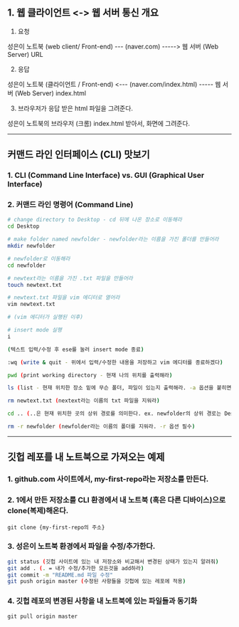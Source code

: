## 1. 웹 클라이언트 <-> 웹 서버 통신 개요

1. 요청

성은이 노트북 (web client/ Front-end) --- (naver.com) -----> 웹 서버 (Web Server)
                                            URL 

2. 응답

성은이 노트북 (클라이언트 / Front-end) <--- (naver.com/index.html) ----- 웹 서버 (Web Server)
                                                index.html

3. 브라우저가 응답 받은 html 파일을 그려준다.

성은이 노트북의 브라우저 (크롬) index.html 받아서, 화면에 그려준다.

---

## 커맨드 라인 인터페이스 (CLI) 맛보기

### 1. CLI (Command Line Interface) vs. GUI (Graphical User Interface)

### 2. 커맨드 라인 명령어 (Command Line)

```bash
# change directory to Desktop - cd 뒤에 나온 장소로 이동해라
cd Desktop

# make folder named newfolder - newfolder라는 이름을 가진 폴더를 만들어라
mkdir newfolder

# newfolder로 이동해라
cd newfolder

# newtext라는 이름을 가진 .txt 파일을 만들어라
touch newtext.txt

# newtext.txt 파일을 vim 에디터로 열어라
vim newtext.txt

# (vim 에디터가 실행된 이후)

# insert mode 실행
i

(텍스트 입력/수정 후 ese를 눌러 insert mode 종료)

:wq (write & quit - 위에서 입력/수정한 내용을 저장하고 vim 에디터를 종료하겠다) 

pwd (print working directory - 현재 나의 위치를 출력해라)

ls (list - 현재 위치한 장소 밑에 무슨 폴더, 파일이 있는지 출력해라. -a 옵션을 붙히면 숨김 파일/폴더까지 출력)

rm newtext.txt (nextext라는 이름의 txt 파일을 지워라)

cd .. (..은 현재 위치한 곳의 상위 경로를 의미한다. ex. newfolder의 상위 경로는 Desktop이다)

rm -r newfolder (newfolder라는 이름의 폴더를 지워라. -r 옵션 필수)
```

---
## 깃헙 레포를 내 노트북으로 가져오는 예제

### 1. github.com 사이트에서, my-first-repo라는 저장소를 만든다.
### 2. 1에서 만든 저장소를 CLI 환경에서 내 노트북 (혹은 다른 디바이스)으로 clone(복제)해온다.
`git clone {my-first-repo의 주소}`

### 3. 성은이 노트북 환경에서 파일을 수정/추가한다.
```bash
git status (깃헙 사이트에 있는 내 저장소와 비교해서 변경된 상태가 있는지 알려줘)
git add . (. = 내가 수정/추가한 모든것을 add하라)
git commit -m "README.md 파일 수정"
git push origin master (수정된 사항들을 깃헙에 있는 레포에 적용)
```

### 4. 깃헙 레포의 변경된 사항을 내 노트북에 있는 파일들과 동기화
`git pull origin master`